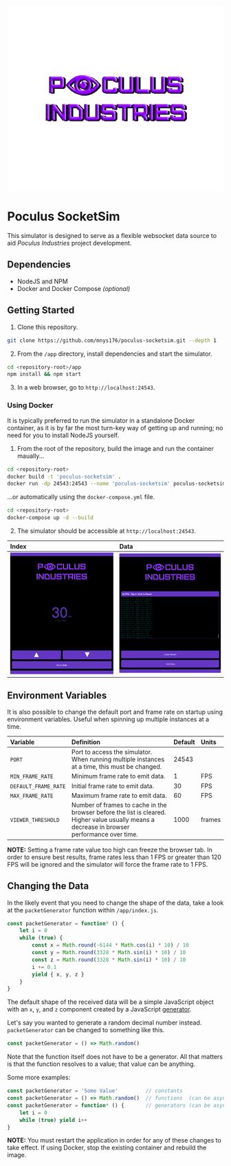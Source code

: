 <!-- logo -->
<div align="center"><img src="./screenshots/logo.png"></div>

# Poculus SocketSim

This simulator is designed to serve as a flexible websocket data source to aid *Poculus Industries* project development.


## Dependencies

* NodeJS and NPM
* Docker and Docker Compose *(optional)*

## Getting Started

1. Clone this repository.

```bash
git clone https://github.com/mnys176/poculus-socketsim.git --depth 1
```

2. From the `/app` directory, install dependencies and start the simulator.

```bash
cd <repository-root>/app
npm install && npm start
```

3. In a web browser, go to `http://localhost:24543`.

### Using Docker

It is typically preferred to run the simulator in a standalone Docker container, as it is by far the most turn-key way of getting up and running; no need for you to install NodeJS yourself.

1. From the root of the repository, build the image and run the container maually...

```bash
cd <repository-root>
docker build -t 'poculus-socketsim' .
docker run -dp 24543:24543 --name 'poculus-socketsim' poculus-socketsim
```

...or automatically using the `docker-compose.yml` file.

```bash
cd <repository-root>
docker-compose up -d --build
```

2. The simulator should be accessible at `http://localhost:24543`.

| Index                      | Data                      |
|:---------------------------|:--------------------------|
| ![](screenshots/index.png) | ![](screenshots/data.png) |

## Environment Variables

It is also possible to change the default port and frame rate on startup using environment variables. Useful when spinning up multiple instances at a time.

| Variable             | Definition                                                                                                                                   | Default | Units  |
|:---------------------|:---------------------------------------------------------------------------------------------------------------------------------------------|:--------|:-------|
| `PORT`               | Port to access the simulator. When running multiple instances at a time, this must be changed.                                               | 24543   |        |
| `MIN_FRAME_RATE`     | Minimum frame rate to emit data.                                                                                                             | 1       | FPS    |
| `DEFAULT_FRAME_RATE` | Initial frame rate to emit data.                                                                                                             | 30      | FPS    |
| `MAX_FRAME_RATE`     | Maximum frame rate to emit data.                                                                                                             | 60      | FPS    |
| `VIEWER_THRESHOLD`   | Number of frames to cache in the browser before the list is cleared. Higher value usually means a decrease in browser performance over time. | 1000    | frames |

**NOTE:** Setting a frame rate value too high can freeze the browser tab. In order to ensure best results, frame rates less than 1 FPS or greater than 120 FPS will be ignored and the simulator will force the frame rate to 1 FPS.

## Changing the Data

In the likely event that you need to change the shape of the data, take a look at the `packetGenerator` function within `/app/index.js`.

```javascript
const packetGenerator = function* () {
    let i = 0
    while (true) {
        const x = Math.round(-6144 * Math.cos(i) * 10) / 10
        const y = Math.round(3328 * Math.sin(i) * 10) / 10
        const z = Math.round(3328 * Math.sin(i) * 10) / 10
        i += 0.1
        yield { x, y, z }
    }
}
```

The default shape of the received data will be a simple JavaScript object with an `x`, `y`, and `z` component created by a JavaScript [generator](https://developer.mozilla.org/en-US/docs/Web/JavaScript/Reference/Global_Objects/Generator).

Let's say you wanted to generate a random decimal number instead. `packetGenerator` can be changed to something like this.

```javascript
const packetGenerator = () => Math.random()
```

Note that the function itself does not have to be a generator. All that matters is that the function resolves to a value; that value can be anything.

Some more examples:

```javascript
const packetGenerator = 'Some Value'         // constants
const packetGenerator = () => Math.random()  // functions  (can be asynchronous)
const packetGenerator = function* () {       // generators (can be asynchronous)
    let i = 0
    while (true) yield i++
}
```

**NOTE:** You must restart the application in order for any of these changes to take effect. If using Docker, stop the existing container and rebuild the image.